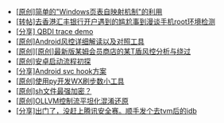 + [[原创]简单的"Windows页表自映射机制"的利用](https://bbs.kanxue.com/thread-285332.htm)
+ [[转帖]去香港汇丰银行开户遇到的尴尬事到漫谈手机root环境检测](https://bbs.kanxue.com/thread-285754.htm)
+ [[分享] QBDI trace demo](https://bbs.kanxue.com/thread-285857.htm)
+ [[原创]Android风控详细解读以及对照工具](https://bbs.kanxue.com/thread-286120.htm)
+ [[原创][原创]最新版某姆会员商店的某T盾风控分析与绕过](https://bbs.kanxue.com/thread-286243.htm)
+ [[原创]安卓启动流程初探](https://bbs.kanxue.com/thread-285949.htm)
+ [[分享]Android svc hook方案](https://bbs.kanxue.com/thread-286308.htm)
+ [[原创]使用py开发WX刷步数小工具](https://bbs.kanxue.com/thread-284858.htm)
+ [[原创]sh文件最强加密？](https://bbs.kanxue.com/thread-286144.htm)
+ [[原创]OLLVM控制流平坦化混淆还原](https://bbs.kanxue.com/thread-286151.htm)
+ [[分享]出门了，没赶上腾讯安全赛。顺手发个去tvm后的idb](https://bbs.kanxue.com/thread-286260.htm)
